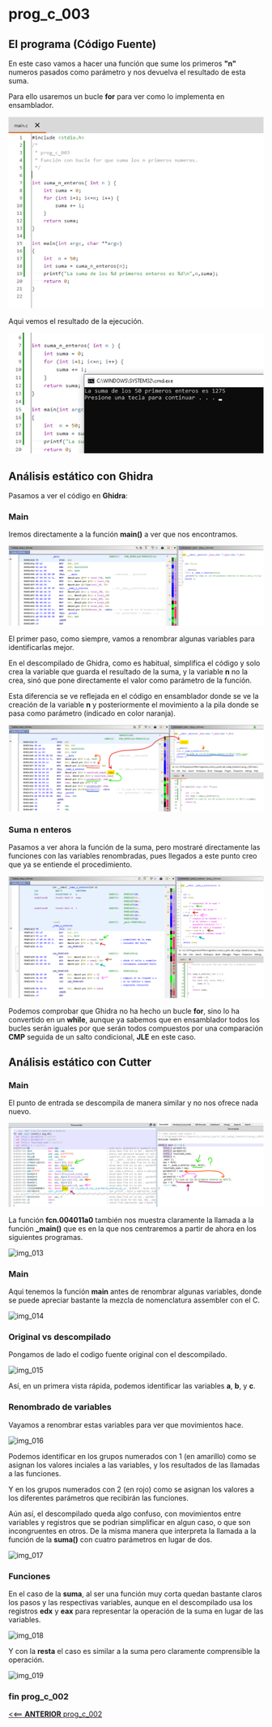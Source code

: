 # prog_c_003


## El programa (Código Fuente)

En este caso vamos a hacer una función que sume los primeros **"n"** numeros pasados como parámetro y nos devuelva el resultado de esta suma.

Para ello usaremos un bucle **for** para ver como lo implementa en ensamblador.

![img_001](img/img_001.png "main") 

Aqui vemos el resultado de la ejecución.

![img_002](img/img_002.png "ejecución") 


## Análisis estático con Ghidra

Pasamos a ver el código en **Ghidra**:


### Main

Iremos directamente a la función **main()** a ver que nos encontramos.

![img_003](img/img_003.png "main")

El primer paso, como siempre, vamos a renombrar algunas variables para identificarlas mejor.

En el descompilado de Ghidra, como es habitual, simplifica el código y solo crea la variable que guarda el resultado de la suma, y la variable **n** no la crea, sinó que pone directamente el valor como parámetro de la función. 

Esta diferencia se ve reflejada en el código en ensamblador donde se ve la creación de la variable **n** y posteriormente el movimiento a la pila donde se pasa como parámetro (indicado en color naranja).

![img_004](img/img_004.png "variables")

### Suma n enteros

Pasamos a ver ahora la función de la suma, pero mostraré directamente las funciones con las variables renombradas, pues llegados a este punto creo que ya se entiende el procedimiento.

![img_005](img/img_005.png "suma n enteros")

Podemos comprobar que Ghidra no ha hecho un bucle **for**, sino lo ha convertido en un **while**, aunque ya sabemos que en ensamblador todos los bucles serán iguales por que serán todos compuestos por una comparación **CMP** seguida de un salto condicional, **JLE** en este caso. 
 

## Análisis estático con Cutter

### Main

El punto de entrada se descompila de manera similar y no nos ofrece nada nuevo.

![img_006](img/img_006.png "main")

La función **fcn.004011a0** también nos muestra claramente la llamada a la función **_main()** que es en la que nos centraremos a partir de ahora en los siguientes programas.

![img_013](img/img_013.png "fcn.004011a0")

### Main

Aqui tenemos la función **main** antes de renombrar algunas variables, donde se puede apreciar bastante la mezcla de nomenclatura assembler con el C.

![img_014](img/img_014.png "main")

### Original vs descompilado

Pongamos de lado el codigo fuente original con el descompilado.

![img_015](img/img_015.png "src vs src")

Así, en un primera vista rápida, podemos identificar las variables **a**, **b**, y **c**.

### Renombrado de variables

Vayamos a renombrar estas variables para ver que movimientos hace.

![img_016](img/img_016.png "renombrado variables")

Podemos identificar en los grupos numerados con 1 (en amarillo) como se asignan los valores inciales a las variables, y los resultados de las llamadas a las funciones.

Y en los grupos numerados con 2 (en rojo) como se asignan los valores a los diferentes parámetros que recibirán las funciones.

Aún así, el descompilado queda algo confuso, con movimientos entre variables y registros que se podrian simplificar en algun caso, o que son incongruentes en otros. De la misma manera que interpreta la llamada a la función de la **suma()** con cuatro parámetros en lugar de dos.

![img_017](img/img_017.png "descompilado")

### Funciones

En el caso de la **suma**, al ser una función muy corta quedan bastante claros los pasos y las respectivas variables, aunque en el descompilado usa los registros **edx** y **eax** para representar la operación de la suma en lugar de las variables.

![img_018](img/img_018.png "suma")

Y con la **resta** el caso es similar a la suma pero claramente comprensible la operación.

![img_019](img/img_019.png "resta")

### fin prog_c_002

[<<== **ANTERIOR** prog_c_002](../prog_c_002/prog_c_002.md)

